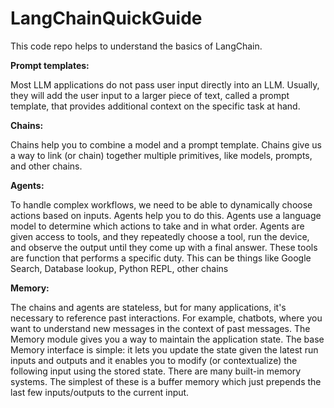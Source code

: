# LangChainQuickGuide
This code repo helps to understand the basics of LangChain.

**Prompt templates:**

Most LLM applications do not pass user input directly into an LLM. Usually, they will add the user input to a larger piece of text, called a prompt template, that provides additional context on the specific task at hand.

**Chains:**

Chains help you to combine a model and a prompt template. Chains give us a way to link (or chain) together multiple primitives, like models, prompts, and other chains.

**Agents:**

To handle complex workflows, we need to be able to dynamically choose actions based on inputs. Agents help you to do this.
Agents use a language model to determine which actions to take and in what order. 
Agents are given access to tools, and they repeatedly choose a tool, run the device, and observe the output until they come up with a final answer. These tools are function that performs a specific duty. This can be things like Google Search, Database lookup, Python REPL, other chains

**Memory:**

The chains and agents are stateless, but for many applications, it's necessary to reference past interactions. 
For example, chatbots, where you want to understand new messages in the context of past messages.
The Memory module gives you a way to maintain the application state. The base Memory interface is simple: it lets you update the state given the latest run inputs and outputs and it enables you to modify (or contextualize) the following input using the stored state.
There are many built-in memory systems. The simplest of these is a buffer memory which just prepends the last few inputs/outputs to the current input.

